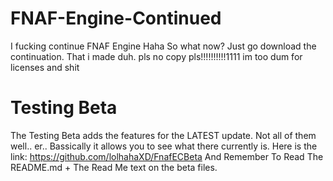 # FNAF-Engine-Continued
I fucking continue FNAF Engine Haha
So what now? Just go download the continuation. That i made duh.
pls no copy pls!!!!!!!!!!1111
im too dum for licenses and shit
# Testing Beta
The Testing Beta adds the features for the LATEST update. Not all of them well.. er..
Bassically it allows you to see what there currently is.
Here is the link:
https://github.com/lolhahaXD/FnafECBeta
And Remember To Read The README.md + The Read Me text on the beta files.
